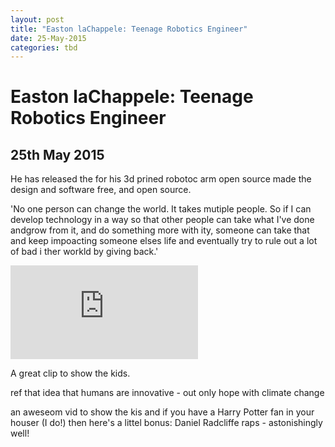 ```yaml
---
layout: post
title: "Easton laChappele: Teenage Robotics Engineer"
date: 25-May-2015
categories: tbd
---
```


# Easton laChappele: Teenage Robotics Engineer

## 25th May 2015

He has released the for his 3d prined robotoc arm open source made the design and software free,   and open source.

'No one person can change the world. It takes mutiple people. So if I can develop technology in a way so that other people can take what I've done andgrow from it,   and do something more with ity,   someone can take that and keep impoacting someone elses life and eventually try to rule out a lot of bad i ther workld by giving back.'

<iframe src='https://www.youtube.com/embed/HGKQDrQ9e40' frameborder='0' gesture='media' allow='encrypted-media' allowfullscreen></iframe>

A great clip to show the kids.

ref that idea that humans are innovative - out only hope with climate change

 

an aweseom vid to show the kis and if you have a Harry Potter fan in your houser (I do!) then here's a littel bonus: Daniel Radcliffe raps - astonishingly well!
